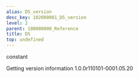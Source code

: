 ```yaml
---
alias: DS_version
desc_key: 102000001_DS_version
level: 2
parent: 100000000_Reference
title: DS
top: undefined
---
```


<span class="tag"> constant </span>

Getting version information
1.0.0r110101-0001.05.20
